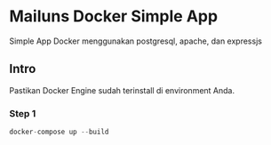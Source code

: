 
# Mailuns Docker Simple App

Simple App Docker menggunakan postgresql, apache, dan expressjs

## Intro
Pastikan Docker Engine sudah terinstall di environment Anda.


### Step 1

```php
docker-compose up --build
```


